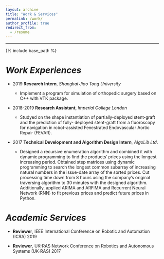 ```yaml
---
layout: archive
title: "Work & Services"
permalink: /work/
author_profile: true
redirect_from:
  - /resume
---
```


<hr color="000000"/>

{% include base_path %}

# <i>Work Experiences</i>

* 2019 <b>Research Intern</b>, <i>Shanghai Jiao Tong University</i>
  * Implement a program for simulation of orthopedic surgery based on C++ with VTK package.

* 2018-2019 <b>Research Assistant</b>, <i>Imperial College London</i>
  * Studyed on the shape instantiation of partially-deployed stent-graft and the prediction of fully- deployed stent-graft from a fluoroscopy for navigation in robot-assisted Fenestrated Endovascular Aortic Repair (FEVAR).

* 2017 <b>Technical Development and Algorithm Design Intern</b>, <i>AlgoLib Ltd</i>.
  * Designed a recursive enumeration algorithm and combined it with dynamic programming to find the products’ prices using the longest increasing period. Obtained step matrices using dynamic programming to search the longest common subarray of increasing natural numbers in the issue-date array of the sorted prices. Cut processing time down from 8 hours using the company’s original traversing algorithm to 30 minutes with the designed algorithm. Additionally, applied ARIMA and ARFIMA and Recurrent Neural Network (RNN) to fit previous prices and predict future prices in Python.


# <i>Academic Services</i>


* <b>Reviewer</b>, IEEE International Conference on Robotic and Automation (ICRA) 2019

* <b>Reviewer</b>, UK-RAS Network Conference on Robotics and Autonomous Systems (UK-RAS) 2017

